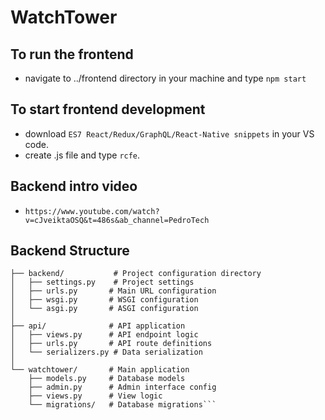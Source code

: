 # WatchTower

## To run the frontend 
- navigate to ../frontend directory in your machine and type `npm start`

## To start frontend development
- download `ES7 React/Redux/GraphQL/React-Native snippets` in your VS code.
- create .js file and type `rcfe`.

## Backend intro video
- `https://www.youtube.com/watch?v=cJveiktaOSQ&t=486s&ab_channel=PedroTech`

## Backend Structure

```/backend/               # Main project directory
├── backend/           # Project configuration directory
│   ├── settings.py    # Project settings
│   ├── urls.py       # Main URL configuration
│   ├── wsgi.py       # WSGI configuration
│   └── asgi.py       # ASGI configuration
│
├── api/              # API application
│   ├── views.py      # API endpoint logic
│   ├── urls.py       # API route definitions
│   └── serializers.py # Data serialization
│
└── watchtower/       # Main application
    ├── models.py     # Database models
    ├── admin.py      # Admin interface config
    ├── views.py      # View logic
    └── migrations/   # Database migrations```
